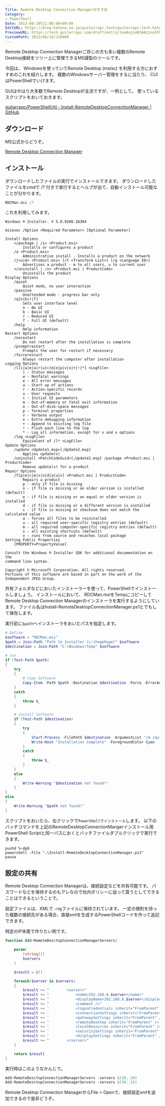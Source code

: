 ```yaml
---
Title: Remote Desktop Connection Managerのすすめ
Category:
- PowerShell
Date: 2013-08-10T21:08:09+09:00
EditURL: https://blog.hatena.ne.jp/guitarrapc_tech/guitarrapc-tech.hatenablog.com/atom/entry/6802418398340959772
PreviewURL: https://tech.guitarrapc.com/draft/entry/JueAajnoWJAAL5nnIFb6SHdFPHg
CustomPath: 2013/08/10/210809
---
```


<!--
Date: 2013-08-10T21:08:09+09:00
URL: https://tech.guitarrapc.com/entry/2013/08/10/210809
-->

Remote Desktop Connection Managerご存じの方も多い複数のRemote Desktop接続をツリー上に管理できるMS謹製のツールです。

今回は、 Windowsを使っていてRemote Desktop (mstsc) を利用する方におすすめのこれを紹介します。
複数のWindowsサーバー管理をするに当たり、 CUIはPowerShellでいけます。

GUIはやはり大多数でRemote Desktopが主流ですが、一例として。
使っているスクリプトをおいておきます。

[guitarrapc/PowerShellUtil - Install-RemoteDesktopConnectionManager | GitHub](https://github.com/guitarrapc/PowerShellUtil/tree/master/Install-RemoteDesktopConnectionManager)

## ダウンロード

MS公式からどうぞ。

[Remote Desktop Connection Manager](http://www.microsoft.com/en-us/download/details.aspx?id=21101)

## インストール

ダウンロードしたファイルの実行でインストールできます。
ダウンロードしたファイルをcmdで /? 付きで実行するとヘルプが出て、自動インストール可能なことが分かります。

```ps1
RDCMan.msi /?
```

これを利用してみます。

```
Windows ® Installer. V 5.0.9200.16384

msiexec /Option <Required Parameter> [Optional Parameter]

Install Options
	</package | /i> <Product.msi>
		Installs or configures a product
	/a <Product.msi>
		Administrative install - Installs a product on the network
	/j<u|m> <Product.msi> [/t <Transform List>] [/g <Language ID>]
		Advertises a product - m to all users, u to current user
	</uninstall | /x> <Product.msi | ProductCode>
		Uninstalls the product
Display Options
	/quiet
		Quiet mode, no user interaction
	/passive
		Unattended mode - progress bar only
	/q[n|b|r|f]
		Sets user interface level
		n - No UI
		b - Basic UI
		r - Reduced UI
		f - Full UI (default)
	/help
		Help information
Restart Options
	/norestart
		Do not restart after the installation is complete
	/promptrestart
		Prompts the user for restart if necessary
	/forcerestart
		Always restart the computer after installation
Logging Options
	/l[i|w|e|a|r|u|c|m|o|p|v|x|+|!|*] <LogFile>
		i - Status messages
		w - Nonfatal warnings
		e - All error messages
		a - Start up of actions
		r - Action-specific records
		u - User requests
		c - Initial UI parameters
		m - Out-of-memory or fatal exit information
		o - Out-of-disk-space messages
		p - Terminal properties
		v - Verbose output
		x - Extra debugging information
		+ - Append to existing log file
		! - Flush each line to the log
		* - Log all information, except for v and x options
	/log <LogFile>
		Equivalent of /l* <LogFile>
Update Options
	/update <Update1.msp>[;Update2.msp]
		Applies update(s)
	/uninstall <PatchCodeGuid>[;Update2.msp] /package <Product.msi | ProductCode>
		Remove update(s) for a product
Repair Options
	/f[p|e|c|m|s|o|d|a|u|v] <Product.msi | ProductCode>
		Repairs a product
		p - only if file is missing
		o - if file is missing or an older version is installed (default)
		e - if file is missing or an equal or older version is installed
		d - if file is missing or a different version is installed
		c - if file is missing or checksum does not match the calculated value
		a - forces all files to be reinstalled
		u - all required user-specific registry entries (default)
		m - all required computer-specific registry entries (default)
		s - all existing shortcuts (default)
		v - runs from source and recaches local package
Setting Public Properties
	[PROPERTY=PropertyValue]

Consult the Windows ® Installer SDK for additional documentation on the
command line syntax.

Copyright © Microsoft Corporation. All rights reserved.
Portions of this software are based in part on the work of the Independent JPEG Group.
```

共有フォルダなどにおいたインストーラーを使って、PowerShellでインストールしましょう。
インストールにおいて、 RDCMan.msiをTempにコピーしてRemote Desktop Connection Managerのインストーラを実行するようにしています。
ファイル名はInstall-RemoteDesktopConnectionManager.ps1とでもして保存します。

実行前に`$path`へインストーラをおいたパスを指定します。


```ps1
# Define
$software = "RDCMan.msi"
$path = Join-Path "Path to Installer (c:\hogehoge)" $software
$destination = Join-Path "C:\Windows\Temp" $software

# run
if (Test-Path $path)
{
    try
    {
        # Copy Software
        Copy-Item -Path $path -Destination $destination -Force -ErrorAction Stop
    }
    catch
    {
        throw $_
    }

    # install Software
    if (Test-Path $destination)
    {
        try
        {
            Start-Process -FilePath $destination -ArgumentList "/m /quiet /passive"
            Write-Host "Installation Complete" -ForegroundColor Cyan
        }
        catch
        {
            throw $_
        }
    }
    else
    {
        Write-Warning "$destination not found!"
    }
}
else
{
    Write-Warning "$path not found!"
}
```


スクリプトをおいたら、右クリックで`PowerShellでインストール`します。
以下のバッチコマンドを上記のRemoteDesktopConnectionMangerインストール用PowerShell Scriptと同一パスにおくとバッチファイルダブルクリックで実行できます。


```batch
pushd %~dp0
powershell -File ".\Install-RemoteDesktopConnectionManager.ps1"
pause
```

## 設定の共有

Remote Desktop Connection Managerは、接続設定などを共有可能です。
パスワードなどを保持するのもアレなので社内ポリシーに従って貰うとしてできることはできるということで。

設定ファイルは、XMLで`.rdg`ファイルに保持されています。
一定の規則を持った複数の接続先がある場合、直接xmlを生成するPowerShellコードを作って追記できます。

特定のIP末尾で作りたい例です。

```ps1
function Add-RemoteDesctopConnectionManagerServers{

    param(
        [string[]]
        $servers
    )

    $result = @()

    foreach($server in $servers)
    {
        $result += "        <server>"
        $result += "            <name>192.168.0.$server</name>"
        $result += "            <displayName>192.168.0.$server</displayName>"
        $result += "            <comment />"
        $result += '            <logonCredentials inherit="FromParent" />'
        $result += '            <connectionSettings inherit="FromParent" />'
        $result += '            <gatewaySettings inherit="FromParent" />'
        $result += '            <remoteDesktop inherit="FromParent" />'
        $result += '            <localResources inherit="FromParent" />'
        $result += '            <securitySettings inherit="FromParent" />'
        $result += '            <displaySettings inherit="FromParent" />'
        $result += "        </server>"
    }

    return $result
}
```


実行時はこのようなかんじで。

```ps1
Add-RemoteDesctopConnectionManagerServers -servers $(10..20)
Add-RemoteDesctopConnectionManagerServers -servers $(30..35)
```


Remote Desktop Connection ManagerからFile > Openで、接続設定xmlを追加できるので是非どうぞ。
